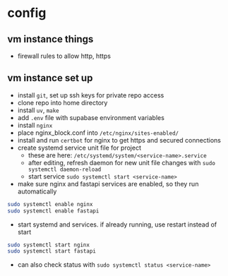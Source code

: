 # config

## vm instance things

- firewall rules to allow http, https

## vm instance set up

- install `git`, set up ssh keys for private repo access
- clone repo into home directory
- install `uv`, `make`
- add `.env` file with supabase environment variables
- install `nginx`
- place nginx_block.conf into `/etc/nginx/sites-enabled/`
- install and run `certbot` for nginx to get https and secured connections
- create systemd service unit file for project
  - these are here: `/etc/systemd/system/<service-name>.service`
  - after editing, refresh daemon for new unit file changes with `sudo systemctl daemon-reload`
  - start service `sudo systemctl start <service-name>`
- make sure nginx and fastapi services are enabled, so they run automatically

```sh
sudo systemctl enable nginx
sudo systemctl enable fastapi
```

- start systemd and services. if already running, use restart instead of start

```sh
sudo systemctl start nginx
sudo systemctl start fastapi
```

- can also check status with `sudo systemctl status <service-name>`
